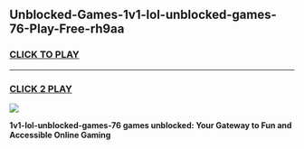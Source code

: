 
## Unblocked-Games-1v1-lol-unblocked-games-76-Play-Free-rh9aa
<h3>
<a href="https://premium76.site?title=1v1-lol-unblocked-games-76&ref=17A">CLICK TO PLAY</a></h3>
<hr>

<h3>
<a href="https://premium76.site?title=1v1-lol-unblocked-games-76&ref=17A">CLICK 2 PLAY</a>
  
</h3>

<a href="https://premium76.site?title=1v1-lol-unblocked-games-76&ref=17A"><img src="https://clearcache.store/games.png"></a>


**1v1-lol-unblocked-games-76 games unblocked: Your Gateway to Fun and Accessible Online Gaming**
